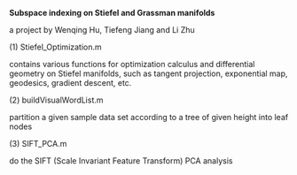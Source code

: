 <b>Subspace indexing on Stiefel and Grassman manifolds</b>

a project by Wenqing Hu, Tiefeng Jiang and Li Zhu

(1) Stiefel_Optimization.m 

contains various functions for optimization calculus and differential geometry on Stiefel manifolds, such as tangent projection, exponential map, geodesics, gradient descent, etc.

(2) buildVisualWordList.m

partition a given sample data set according to a tree of given height into leaf nodes

(3) SIFT_PCA.m

do the SIFT (Scale Invariant Feature Transform) PCA analysis
